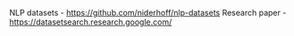 NLP datasets - https://github.com/niderhoff/nlp-datasets
Research paper - https://datasetsearch.research.google.com/

